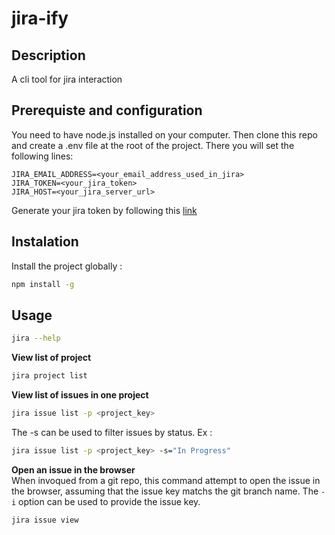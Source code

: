 # jira-ify

## Description
A cli tool for jira interaction

## Prerequiste and configuration
You need to have node.js installed on your computer.
Then clone this repo and create a .env file at the root of the project.
There you will set the following lines:

`JIRA_EMAIL_ADDRESS=<your_email_address_used_in_jira>`<br>
`JIRA_TOKEN=<your_jira_token>`<br>
`JIRA_HOST=<your_jira_server_url>`

Generate your jira token by following this [link](https://id.atlassian.com/manage-profile/security/api-tokens)

## Instalation

Install the project globally :

```bash
npm install -g
```
## Usage

```bash
jira --help
```                                                  

**View list of project**
```bash
jira project list
```
**View list of issues in one project**
```bash
jira issue list -p <project_key>
```
The -s can be used to filter issues by status.
Ex :
``` bash
jira issue list -p <project_key> -s="In Progress"
```

**Open an issue in the browser**<br>
When invoqued from a git repo, this command attempt to open the issue in the browser,
assuming that the issue key matchs the git branch name.
The `-i` option can be used to provide the issue key.
```bash
jira issue view
```
